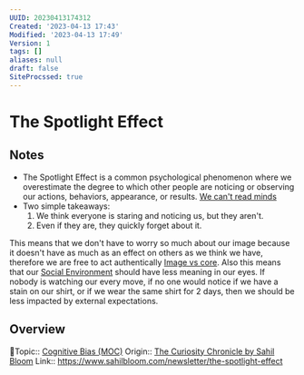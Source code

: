 ```yaml
---
UUID: 20230413174312
Created: '2023-04-13 17:43'
Modified: '2023-04-13 17:49'
Version: 1
tags: []
aliases: null
draft: false
SiteProcssed: true
---
```

# The Spotlight Effect

## Notes
- The Spotlight Effect is a common psychological phenomenon where we overestimate the degree to which other people are noticing or observing our actions, behaviors, appearance, or results. [We can't read minds](/notes/theory-of-mind.md)
- Two simple takeaways:
  1.  We think everyone is staring and noticing us, but they aren't.
  2. Even if they are, they quickly forget about it.

This means that we don't have to worry so much about our image because it doesn't have as much as an effect on others as we think we have, therefore we are free to act authentically [Image vs core](/notes/form-vs-essence.md). Also this means that our [Social Environment](/notes/social-environment.md) should have less meaning in our eyes. If nobody is watching our every move, if no one would notice if we have a stain on our shirt, or if we wear the same shirt for 2 days, then we should be less impacted by external expectations. 

## Overview
🔼Topic:: [Cognitive Bias (MOC)](/mocs/cognitive-bias-moc.md)
Origin:: [The Curiosity Chronicle by Sahil Bloom](/notes/the-curiosity-chronicle-by-sahil-bloom.md)
Link:: https://www.sahilbloom.com/newsletter/the-spotlight-effect

